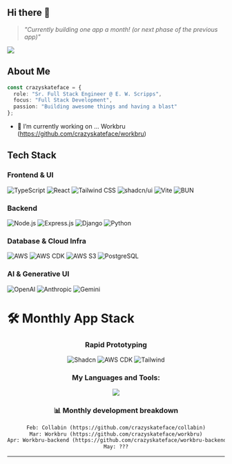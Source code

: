 ## Hi there 👋

<!--
**crazyskateface/crazyskateface** is a ✨ _special_ ✨ repository because its `README.md` (this file) appears on your GitHub profile.

Here are some ideas to get you started:

- 🔭 I’m currently working on ...
- 🌱 I’m currently learning ...
- 👯 I’m looking to collaborate on ...
- 🤔 I’m looking for help with ...
- 💬 Ask me about ...
- 📫 How to reach me: ...
- 😄 Pronouns: ...
- ⚡ Fun fact: ...
-->

> *"Currently building one app a month! (or next phase of the previous app)"*

![](https://komarev.com/ghpvc/?username=crazyskateface)

## About Me
```typescript
const crazyskateface = {
  role: "Sr. Full Stack Engineer @ E. W. Scripps",
  focus: "Full Stack Development",
  passion: "Building awesome things and having a blast"
};
```

- 🔭 I’m currently working on ... Workbru (https://github.com/crazyskateface/workbru)

## Tech Stack
### Frontend & UI
![TypeScript](https://img.shields.io/badge/typescript-%23007ACC.svg?style=for-the-badge&logo=typescript&logoColor=white)
![React](https://img.shields.io/badge/react-%2320232a.svg?style=for-the-badge&logo=react&logoColor=%2361DAFB)
![Tailwind CSS](https://img.shields.io/badge/tailwindcss-%2338B2AC.svg?style=for-the-badge&logo=tailwind-css&logoColor=white)
![shadcn/ui](https://img.shields.io/badge/shadcn/ui-000000.svg?style=for-the-badge&logo=data:image/svg+xml;base64,PHN2ZyB4bWxucz0iaHR0cDovL3d3dy53My5vcmcvMjAwMC9zdmciIHdpZHRoPSIyNCIgaGVpZ2h0PSIyNCIgdmlld0JveD0iMCAwIDI0IDI0IiBmaWxsPSJub25lIiBzdHJva2U9ImN1cnJlbnRDb2xvciIgc3Ryb2tlLXdpZHRoPSIyIiBzdHJva2UtbGluZWNhcD0icm91bmQiIHN0cm9rZS1saW5lam9pbj0icm91bmQiPjxwYXRoIGQ9Ik0yMSAxMmE5IDkgMCAxIDEtNi4yMTktOC41NjIiLz48L3N2Zz4=&logoColor=white)
![Vite](https://img.shields.io/badge/Vite-646CFF?style=for-the-badge&logo=Vite&logoColor=white)
![BUN](https://img.shields.io/badge/Bun-000?logo=bun&logoColor=fff)

### Backend
![Node.js](https://img.shields.io/badge/node.js-6DA55F?style=for-the-badge&logo=node.js&logoColor=white)
![Express.js](https://img.shields.io/badge/express.js-%23404d59.svg?style=for-the-badge&logo=express&logoColor=%2361DAFB)
![Django](https://img.shields.io/badge/Django-092E20?style=for-the-badge&logo=django&logoColor=green)
![Python](https://img.shields.io/badge/python-3670A0?style=for-the-badge&logo=python&logoColor=ffdd54)

### Database & Cloud Infra
![AWS](https://img.shields.io/badge/AWS-232F3E?style=flat&logo=amazonwebservices&logoColor=white)
![AWS CDK](https://img.shields.io/badge/AWS%20CDK-v2-blue)
![AWS S3](https://img.shields.io/badge/AWS_S3-569A31?logo=amazons3&logoColor=fff&style=for-the-badge)
![PostgreSQL](https://img.shields.io/badge/postgres-%23316192.svg?style=for-the-badge&logo=postgresql&logoColor=white)

### AI & Generative UI
![OpenAI](https://img.shields.io/badge/OpenAI-412991?style=for-the-badge&logo=openai&logoColor=white)
![Anthropic](https://img.shields.io/badge/AI-powered-6f42c1?logo=anthropic&logoColor=white)
![Gemini](https://img.shields.io/badge/Google-Gemini-yellow?style=for-the-badge&logo=google)
</div>

# 🛠️ Monthly App Stack
<div align="center">

### Rapid Prototyping
![Shadcn](https://img.shields.io/badge/shadcn/ui-000000?style=for-the-badge&logo=data:image/svg+xml;base64,PHN2ZyB4bWxucz0iaHR0cDovL3d3dy53My5vcmcvMjAwMC9zdmciIHdpZHRoPSIyNCIgaGVpZ2h0PSIyNCIgdmlld0JveD0iMCAwIDI0IDI0IiBmaWxsPSJub25lIiBzdHJva2U9ImN1cnJlbnRDb2xvciIgc3Ryb2tlLXdpZHRoPSIyIiBzdHJva2UtbGluZWNhcD0icm91bmQiIHN0cm9rZS1saW5lam9pbj0icm91bmQiPjxwYXRoIGQ9Ik0yMSAxMmE5IDkgMCAxIDEtNi4yMTktOC41NjIiLz48L3N2Zz4=&logoColor=white)
![AWS CDK](https://img.shields.io/badge/AWS%20CDK-v2-blue)
![Tailwind](https://img.shields.io/badge/tailwindcss-%2338B2AC.svg?style=for-the-badge&logo=tailwind-css&logoColor=white)

<h3>My Languages and Tools:</h3>

<p align="center">
<img src="https://skillicons.dev/icons?i=html,css,js,ts,react,git,jest,nodejs,postgres,postman,py,tailwind,vscode,visualstudio,vercel,vite,styledcomponents,sass,regex,prisma,planetscale,mysql,md,express,emotion,aws,bun,docker,npm,pnpm,redis,sentry,vitest"/>
</p>

### 📊 Monthly development breakdown

```txt
Feb: Collabin (https://github.com/crazyskateface/collabin)
Mar: Workbru (https://github.com/crazyskateface/workbru)
Apr: Workbru-backend (https://github.com/crazyskateface/workbru-backend)
May: ???
```

---

